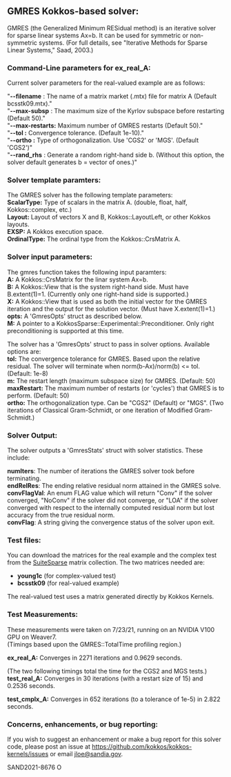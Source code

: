 ## GMRES Kokkos-based solver:

GMRES (the Generalized Minimum RESidual method) is an iterative solver for sparse linear systems Ax=b.  It can be used for symmetric or non-symmetric systems.  (For full details, see "Iterative Methods for Sparse Linear Systems," Saad, 2003.)

### Command-Line parameters for ex\_real\_A:
Current solver parameters for the real-valued example are as follows:

"**--filename**   :  The name of a matrix market (.mtx) file for matrix A (Default bcsstk09.mtx)."    
"**--max-subsp**   :  The maximum size of the Kyrlov subspace before restarting (Default 50)."   
"**--max-restarts:**  Maximum number of GMRES restarts (Default 50)."   
"**--tol        :**  Convergence tolerance.  (Default 1e-10)."   
"**--ortho       :**  Type of orthogonalization. Use 'CGS2' or 'MGS'. (Default 'CGS2')"    
"**--rand\_rhs**    :  Generate a random right-hand side b.  (Without this option, the solver default generates b = vector of ones.)"


### Solver template paramters:
The GMRES solver has the following template parameters:   
**ScalarType:** Type of scalars in the matrix A. (double, float, half, Kokkos::complex<double>, etc.)   
**Layout:** Layout of vectors X and B, Kokkos::LayoutLeft, or other Kokkos layouts.   
**EXSP:** A Kokkos execution space.   
**OrdinalType:** The ordinal type from the Kokkos::CrsMatrix A.


### Solver input parameters:
The gmres function takes the following input paramters:   
**A:** A Kokkos::CrsMatrix for the linar system Ax=b.   
**B:** A Kokkos::View that is the system right-hand side. Must have B.extent(1)=1. (Currently only one right-hand side is supported.)   
**X:** A Kokkos::View that is used as both the initial vector for the GMRES iteration and the output for the solution vector.  (Must have X.extent(1)=1.)   
**opts:** A 'GmresOpts' struct as described below.   
**M:** A pointer to a KokkosSparse::Experimental::Preconditioner. Only right preconditioning is supported at this time.  

The solver has a 'GmresOpts' struct to pass in solver options.  Available options are:   
**tol:** The convergence tolerance for GMRES.  Based upon the relative residual. The solver will terminate when norm(b-Ax)/norm(b) <= tol. (Default: 1e-8)   
**m:** The restart length (maximum subspace size) for GMRES.  (Default: 50)   
**maxRestart:** The maximum number of restarts (or 'cycles') that GMRES is to perform. (Default: 50)   
**ortho:** The orthogonalization type.  Can be "CGS2" (Default) or "MGS".  (Two iterations of Classical Gram-Schmidt, or one iteration of Modified Gram-Schmidt.)   

### Solver Output:
The solver outputs a 'GmresStats' struct with solver statistics.  These include:

**numIters**: The number of iterations the GMRES solver took before terminating.   
**endRelRes**: The ending relative residual norm attained in the GMRES solve.   
**convFlagVal**: An enum FLAG value which will return "Conv" if the solver converged, "NoConv" if the solver did not converge, or "LOA" if the solver converged with respect to the internally computed residual norm but lost accuracy from the true residual norm.    
**convFlag**: A string giving the convergence status of the solver upon exit.  

### Test files:

You can download the matrices for the real example and the complex test from the [SuiteSparse](https://sparse.tamu.edu/) matrix collection.  The two matrices needed are:  
* **young1c** (for complex-valued test)
* **bcsstk09** (for real-valued example)

The real-valued test uses a matrix generated directly by Kokkos Kernels.

### Test Measurements:
These measurements were taken on 7/23/21, running on an NVIDIA V100 GPU on Weaver7.  
(Timings based upon the GMRES::TotalTime profiling region.)

**ex\_real\_A:** Converges in 2271 iterations and 0.9629 seconds.

(The two following timings total the time for the CGS2 and MGS tests.)   
**test\_real\_A:** Converges in 30 iterations (with a restart size of 15) and 0.2536 seconds.

**test\_cmplx\_A:** Converges in 652 iterations (to a tolerance of 1e-5) in 2.822 seconds.  

### Concerns, enhancements, or bug reporting:
If you wish to suggest an enhancement or make a bug report for this solver code, please post an issue at https://github.com/kokkos/kokkos-kernels/issues or email jloe@sandia.gov.

SAND2021-8676 O
